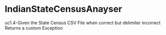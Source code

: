# IndianStateCensusAnayser
uc1.4-Given the State Census
CSV File when correct
but delimiter incorrect
Returns a custom
Exception
